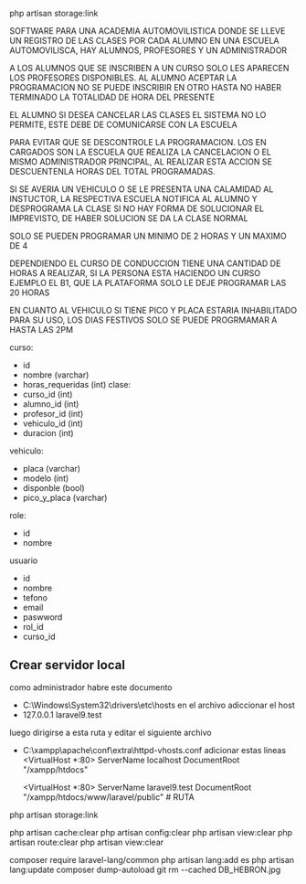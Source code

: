 php artisan storage:link

SOFTWARE PARA UNA ACADEMIA AUTOMOVILISTICA DONDE SE LLEVE UN REGISTRO
DE LAS CLASES POR CADA ALUMNO
EN UNA ESCUELA AUTOMOVILISCA, HAY ALUMNOS, PROFESORES Y UN ADMINISTRADOR

A LOS ALUMNOS QUE SE INSCRIBEN A UN CURSO SOLO LES APARECEN LOS PROFESORES DISPONIBLES. 
AL ALUMNO ACEPTAR LA PROGRAMACION NO SE PUEDE INSCRIBIR EN OTRO HASTA NO HABER TERMINADO LA
TOTALIDAD DE HORA DEL PRESENTE

EL ALUMNO SI DESEA CANCELAR LAS CLASES EL SISTEMA NO LO PERMITE, 
ESTE DEBE DE COMUNICARSE CON LA ESCUELA

PARA EVITAR QUE SE DESCONTROLE LA PROGRAMACION. 
LOS EN CARGADOS SON LA ESCUELA QUE REALIZA LA CANCELACION O EL MISMO ADMINISTRADOR PRINCIPAL, 
AL REALIZAR ESTA ACCION SE DESCUENTENLA HORAS DEL TOTAL PROGRAMADAS.

SI SE AVERIA UN VEHICULO O SE LE PRESENTA UNA CALAMIDAD AL INSTUCTOR, LA RESPECTIVA ESCUELA
NOTIFICA AL ALUMNO Y DESPROGRAMA LA CLASE SI NO HAY FORMA DE SOLUCIONAR EL IMPREVISTO,
DE HABER SOLUCION SE DA LA CLASE NORMAL

SOLO SE PUEDEN PROGRAMAR UN MINIMO DE 2 HORAS Y UN MAXIMO DE 4

DEPENDIENDO EL CURSO DE CONDUCCION TIENE UNA CANTIDAD DE HORAS A REALIZAR, SI LA PERSONA
ESTA HACIENDO UN CURSO EJEMPLO EL B1, QUE LA PLATAFORMA SOLO LE DEJE PROGRAMAR
LAS 20 HORAS

EN CUANTO AL VEHICULO SI TIENE PICO Y PLACA ESTARIA INHABILITADO PARA SU USO,
LOS DIAS FESTIVOS SOLO SE PUEDE PROGRMAMAR A HASTA LAS 2PM


curso:
 - id
 - nombre           (varchar)
 - horas_requeridas (int)
clase: 
 - curso_id     (int)
 - alumno_id    (int)
 - profesor_id  (int)
 - vehiculo_id  (int)
 - duracion     (int)

vehiculo:
 - placa         (varchar)
 - modelo        (int)
 - disponble     (bool)
 - pico_y_placa  (varchar)

role:
 - id
 - nombre

usuario
 - id
 - nombre
 - tefono
 - email
 - paswword
 - rol_id
 - curso_id


 ## Crear servidor local
  como administrador habre este documento
  - C:\Windows\System32\drivers\etc\hosts
  en el archivo adiccionar el host
  - 127.0.0.1 laravel9.test

  luego dirigirse a esta ruta y editar el siguiente archivo
  - C:\xampp\apache\conf\extra\httpd-vhosts.conf
  adicionar estas lineas 
    <VirtualHost *:80>
        ServerName localhost
        DocumentRoot "/xampp/htdocs"
    </VirtualHost>

    <VirtualHost *:80>
        ServerName laravel9.test
        DocumentRoot "/xampp/htdocs/www/laravel/public"
    </VirtualHost>                     # RUTA 

php artisan storage:link

php artisan cache:clear
php artisan config:clear
php artisan view:clear
php artisan route:clear
php artisan view:clear

composer require laravel-lang/common
php artisan lang:add es
php artisan lang:update
composer dump-autoload
git rm --cached DB_HEBRON.jpg